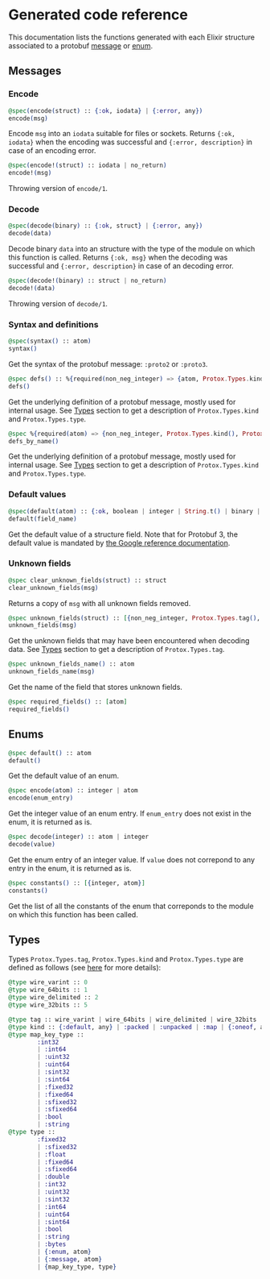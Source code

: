 # Generated code reference

This documentation lists the functions generated with each Elixir structure associated to a protobuf [message]("documentation/reference.md#messages") or [enum]("documentation/reference.md#enums").

## Messages

### Encode

```elixir
@spec(encode(struct) :: {:ok, iodata} | {:error, any})
encode(msg)
```

Encode `msg` into an `iodata` suitable for files or sockets.
Returns `{:ok, iodata}` when the encoding was successful and `{:error, description}` in case of an encoding error.


```elixir
@spec(encode!(struct) :: iodata | no_return)
encode!(msg)
```

Throwing version of `encode/1`.

### Decode

```elixir
@spec(decode(binary) :: {:ok, struct} | {:error, any})
decode(data)
```

Decode binary `data` into an structure with the type of the module on which this function is called.
Returns `{:ok, msg}` when the decoding was successful and `{:error, description}` in case of an decoding error.


```elixir
@spec(decode!(binary) :: struct | no_return)
decode!(data)
```

Throwing version of `decode/1`.

### Syntax and definitions

```elixir
@spec(syntax() :: atom)
syntax()
```
Get the syntax of the protobuf message: `:proto2` or `:proto3`.

```elixir
@spec defs() :: %{required(non_neg_integer) => {atom, Protox.Types.kind(), Protox.Types.type()}}
defs()
```
Get the underlying definition of a protobuf message, mostly used for internal usage.
See [Types]("documentation/reference.md#types") section to get a description of `Protox.Types.kind` and `Protox.Types.type`.

```elixir
@spec %{required(atom) => {non_neg_integer, Protox.Types.kind(), Protox.Types.type()}}
defs_by_name()
```
Get the underlying definition of a protobuf message, mostly used for internal usage.
See [Types]("documentation/reference.md#types") section to get a description of `Protox.Types.kind` and `Protox.Types.type`.

### Default values

```elixir
@spec(default(atom) :: {:ok, boolean | integer | String.t() | binary | float} | {:error, atom}
default(field_name)
```

Get the default value of a structure field. Note that for Protobuf 3, the default value is mandated by [the Google reference documentation](https://developers.google.com/protocol-buffers/docs/proto3#default).

### Unknown fields

```elixir
@spec clear_unknown_fields(struct) :: struct
clear_unknown_fields(msg)
```
Returns a copy of `msg` with all unknown fields removed.

```elixir
@spec unknown_fields(struct) :: [{non_neg_integer, Protox.Types.tag(), binary}]
unknown_fields(msg)
```
Get the unknown fields that may have been encountered when decoding data.
See [Types]("documentation/reference.md#types") section to get a description of `Protox.Types.tag`.

```elixir
@spec unknown_fields_name() :: atom
unknown_fields_name(msg)
```
Get the name of the field that stores unknown fields.


```elixir
@spec required_fields() :: [atom]
required_fields()
```

## Enums

```elixir
@spec default() :: atom
default()
```
Get the default value of an enum.

```elixir
@spec encode(atom) :: integer | atom
encode(enum_entry)
```
Get the integer value of an enum entry. If `enum_entry` does not exist in the enum, it is returned as is.


```elixir
@spec decode(integer) :: atom | integer
decode(value)
```
Get the enum entry of an integer value. If `value` does not correpond to any entry in the enum, it is returned as is.

```elixir
@spec constants() :: [{integer, atom}]
constants()
```
Get the list of all the constants of the enum that correponds to the module on which this function has been called.

## Types

Types `Protox.Types.tag`, `Protox.Types.kind` and `Protox.Types.type` are defined as follows
(see [here](https://developers.google.com/protocol-buffers/docs/encoding#structure) for more details):

```elixir
@type wire_varint :: 0
@type wire_64bits :: 1
@type wire_delimited :: 2
@type wire_32bits :: 5

@type tag :: wire_varint | wire_64bits | wire_delimited | wire_32bits
@type kind :: {:default, any} | :packed | :unpacked | :map | {:oneof, atom}
@type map_key_type ::
        :int32
        | :int64
        | :uint32
        | :uint64
        | :sint32
        | :sint64
        | :fixed32
        | :fixed64
        | :sfixed32
        | :sfixed64
        | :bool
        | :string
@type type ::
        :fixed32
        | :sfixed32
        | :float
        | :fixed64
        | :sfixed64
        | :double
        | :int32
        | :uint32
        | :sint32
        | :int64
        | :uint64
        | :sint64
        | :bool
        | :string
        | :bytes
        | {:enum, atom}
        | {:message, atom}
        | {map_key_type, type}

```